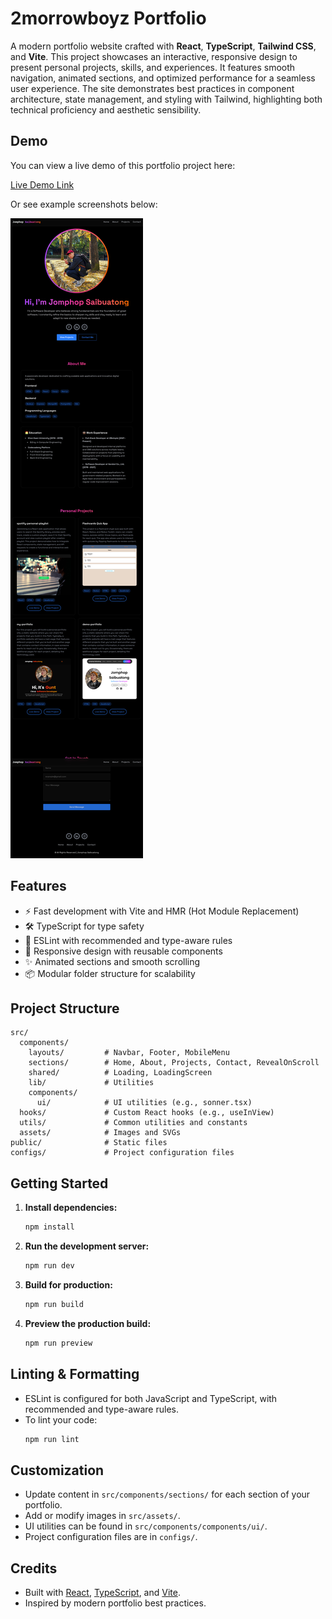 # 2morrowboyz Portfolio

A modern portfolio website crafted with **React**, **TypeScript**, **Tailwind CSS**, and **Vite**. This project showcases an interactive, responsive design to present personal projects, skills, and experiences. It features smooth navigation, animated sections, and optimized performance for a seamless user experience. The site demonstrates best practices in component architecture, state management, and styling with Tailwind, highlighting both technical proficiency and aesthetic sensibility.

## Demo

You can view a live demo of this portfolio project here:

[Live Demo Link](https://2morrowboyz-portfolio.netlify.app)

Or see example screenshots below:

![Overview Website](src/assets/overview-website.jpg)

## Features

- ⚡️ Fast development with Vite and HMR (Hot Module Replacement)
- 🛠️ TypeScript for type safety
- 🧹 ESLint with recommended and type-aware rules
- 📱 Responsive design with reusable components
- ✨ Animated sections and smooth scrolling
- 📦 Modular folder structure for scalability

## Project Structure

```
src/
  components/
    layouts/         # Navbar, Footer, MobileMenu
    sections/        # Home, About, Projects, Contact, RevealOnScroll
    shared/          # Loading, LoadingScreen
    lib/             # Utilities
    components/
      ui/            # UI utilities (e.g., sonner.tsx)
  hooks/             # Custom React hooks (e.g., useInView)
  utils/             # Common utilities and constants
  assets/            # Images and SVGs
public/              # Static files
configs/             # Project configuration files
```

## Getting Started

1. **Install dependencies:**

   ```sh
   npm install
   ```

2. **Run the development server:**

   ```sh
   npm run dev
   ```

3. **Build for production:**

   ```sh
   npm run build
   ```

4. **Preview the production build:**
   ```sh
   npm run preview
   ```

## Linting & Formatting

- ESLint is configured for both JavaScript and TypeScript, with recommended and type-aware rules.
- To lint your code:
  ```sh
  npm run lint
  ```

## Customization

- Update content in `src/components/sections/` for each section of your portfolio.
- Add or modify images in `src/assets/`.
- UI utilities can be found in `src/components/components/ui/`.
- Project configuration files are in `configs/`.

## Credits

- Built with [React](https://react.dev/), [TypeScript](https://www.typescriptlang.org/), and [Vite](https://vitejs.dev/).
- Inspired by modern portfolio best practices.
